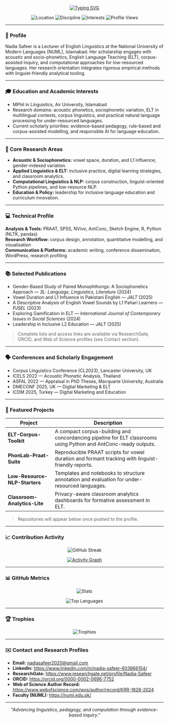 <!-- Typing SVG Banner -->
<p align="center">
  <a href="https://git.io/typing-svg">
    <img src="https://readme-typing-svg.demolab.com?font=Georgia&size=24&duration=3500&pause=800&center=true&vCenter=true&width=900&lines=Nadia+Safeer+%E2%80%94+Lecturer+%26+Researcher;Applied+%26+Computational+Linguistics;Acoustic+Phonetics+%7C+ELT+%7C+NLP+for+Low-Resource+Languages" alt="Typing SVG" />
  </a>
</p>

<!-- Quick badges -->
<p align="center">
  <img alt="Location" src="https://img.shields.io/badge/Islamabad-Pakistan-informational">
  <img alt="Discipline" src="https://img.shields.io/badge/Applied%20%26%20Computational-Linguistics-blue">
  <img alt="Interests" src="https://img.shields.io/badge/Acoustic%20Phonetics-ELT%20%7C%20NLP%20%7C%20Corpus%20Linguistics-purple">
  <img alt="Profile Views" src="https://komarev.com/ghpvc/?username=NadiaSafeer&style=flat&label=Profile+views">
</p>

---

### 📍 Profile
Nadia Safeer is a Lecturer of English Linguistics at the National University of Modern Languages (NUML), Islamabad. Her scholarship engages with acoustic and socio-phonetics, English Language Teaching (ELT), corpus-assisted inquiry, and computational approaches for low-resourced languages. Her research orientation integrates rigorous empirical methods with linguist-friendly analytical tooling.

---

### 🎓 Education and Academic Interests
- MPhil in Linguistics, Air University, Islamabad  
- Research domains: acoustic phonetics, sociophonetic variation, ELT in multilingual contexts, corpus linguistics, and practical natural language processing for under-resourced languages.  
- Current scholarly priorities: evidence-based pedagogy, rule-based and corpus-assisted modelling, and responsible AI for language education.

---

### 🧠 Core Research Areas
- **Acoustic & Sociophonetics:** vowel space, duration, and L1 influence; gender-indexed variation.  
- **Applied Linguistics & ELT:** inclusive practice, digital learning strategies, and classroom analytics.  
- **Computational Linguistics & NLP:** corpus construction, linguist-oriented Python pipelines, and low-resource NLP.  
- **Education & Policy:** leadership for inclusive language education and curriculum innovation.

---

### 💻 Technical Profile
**Analysis & Tools:** PRAAT, SPSS, NVivo, AntConc, Sketch Engine, R, Python (NLTK, pandas)  
**Research Workflow:** corpus design, annotation, quantitative modelling, and visualisation  
**Communication & Platforms:** academic writing, conference dissemination, WordPress, research profiling

---

### 📚 Selected Publications
- Gender-Based Study of Paired Monophthongs: A Sociophonetics Approach — *3L: Language, Linguistics, Literature* (2024)  
- Vowel Duration and L1 Influence in Pakistani English — *JALT* (2025)  
- A Descriptive Analysis of English Vowel Sounds by L1 Pahari Learners — *PJSEL* (2023)  
- Exploring Gamification in ELT — *International Journal of Contemporary Issues in Social Sciences* (2024)  
- Leadership in Inclusive L2 Education — *JALT* (2025)  

> Complete lists and access links are available via ResearchGate, ORCID, and Web of Science profiles (see Contact section).

---

### 🗣️ Conferences and Scholarly Engagement
- Corpus Linguistics Conference (CL2023), Lancaster University, UK  
- ICELS 2022 — Acoustic Phonetic Analysis, Thailand  
- ASFAL 2022 — Appraisal in PhD Theses, Macquarie University, Australia  
- DMECONF 2025, UK — Digital Marketing & ELT  
- ICDM 2025, Turkey — Digital Marketing and Education

---

### 🧰 Featured Projects
| Project | Description |
|---|---|
| **ELT-Corpus-Toolkit** | A compact corpus-building and concordancing pipeline for ELT classrooms using Python and AntConc-ready outputs. |
| **PhonLab-Praat-Suite** | Reproducible PRAAT scripts for vowel duration and formant tracking with linguist-friendly reports. |
| **Low-Resource-NLP-Starters** | Templates and notebooks to structure annotation and evaluation for under-resourced languages. |
| **Classroom-Analytics-Lite** | Privacy-aware classroom analytics dashboards for formative assessment in ELT. |

> Repositories will appear below once pushed to the profile.

---

### 📈 Contribution Activity
<p align="center">
  <img alt="GitHub Streak" src="https://streak-stats.demolab.com?user=NadiaSafeer&theme=default&date_format=j%20M%5B%20Y%5D">
</p>

<p align="center">
  <a href="https://github.com/NadiaSafeer">
    <img alt="Activity Graph" src="https://github-readme-activity-graph.vercel.app/graph?username=NadiaSafeer&area=true&hide_border=false">
  </a>
</p>

---

### 📊 GitHub Metrics
<p align="center">
  <img alt="Stats" src="https://github-readme-stats.vercel.app/api?username=NadiaSafeer&show_icons=true">
</p>
<p align="center">
  <img alt="Top Languages" src="https://github-readme-stats.vercel.app/api/top-langs/?username=NadiaSafeer&layout=compact">
</p>

---

### 🏆 Trophies
<p align="center">
  <img alt="Trophies" src="https://github-profile-trophy.vercel.app/?username=NadiaSafeer&margin-w=15&margin-h=15">
</p>

---

### ✉️ Contact and Research Profiles
- **Email:** nadiasafeer2020@gmail.com  
- **LinkedIn:** https://www.linkedin.com/in/nadia-safeer-603866154/  
- **ResearchGate:** https://www.researchgate.net/profile/Nadia-Safeer  
- **ORCID:** https://orcid.org/0000-0002-0696-7752  
- **Web of Science Author Record:** https://www.webofscience.com/wos/author/record/KRR-1828-2024  
- **Faculty (NUML):** https://numl.edu.pk/

---

<p align="center"><i>“Advancing linguistics, pedagogy, and computation through evidence-based inquiry.”</i></p>
